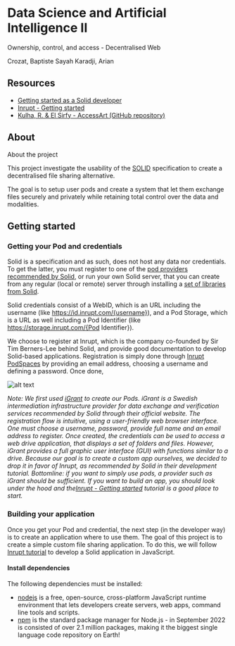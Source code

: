  # Data Science and Artificial Intelligence II

 Ownership, control, and access - Decentralised Web

 Crozat, Baptiste
 Sayah Karadji, Arian

 ## Resources

- [Getting started as a Solid developer](https://solidproject.org//developers/tutorials/getting-started)
- [Inrupt - Getting started](https://docs.inrupt.com/developer-tools/javascript/client-libraries/tutorial/getting-started/)
- [Kulha, R. & El Sirfy - AccessArt (GitHub repository)](https://github.com/RobbsX/AccessArt)

## About

About the project

This project investigate the usability of the [SOLID](https://solidproject.org/) specification to create a decentralised file sharing alternative.

The goal is to setup user pods and create a system that let them exchange files securely and privately while retaining total control over the data and modalities.

## Getting started

### Getting your Pod and credentials

Solid is a specification and as such, does not host any data nor credentials. To get the latter, you must register to one of the [pod providers recommended by Solid](https://solidproject.org/users/get-a-pod#get-a-pod-from-a-pod-provider), or run your own Solid server, that you can create from any regular (local or remote) server through installing a [set of libraries from Solid](https://docs.inrupt.com/developer-tools/javascript/client-libraries/tutorial/getting-started/#install-the-client-libraries).

Solid credentials consist of a WebID, which is an URL including the username (like https://id.inrupt.com/{username}), and a Pod Storage, which is a URL as well including a Pod Identifier (like https://storage.inrupt.com/{Pod Identifier}).

We choose to register at Inrupt, which is the company co-founded by Sir Tim Berners-Lee behind Solid, and provide good documentation to develop Solid-based applications. Registration is simply done through [Inrupt PodSpaces](https://docs.inrupt.com/pod-spaces/) by providing an email address, choosing a username and defining a password. Once done, 

![alt text](image.png)

*Note: We first used [iGrant](https://igrant.io/datapod.html) to create our Pods. iGrant is a Swedish intermediation infrastructure provider for data exchange and verification services recommended by Solid through their official website. The registration flow is intuitive, using a user-friendly web browser interface. One must choose a username, password, provide full name and an email address to register. Once created, the credentials can be used to access a web drive application, that displays a set of folders and files. However, iGrant provides a full graphic user interface (GUI) with functions similar to a drive. Because our goal is to create a custom app ourselves, we decided to drop it in favor of Inrupt, as recommended by Solid in their development tutorial. Bottomline: if you want to simply use pods, a provider such as iGrant should be sufficient. If you want to build an app, you should look under the hood and the[Inrupt - Getting started](https://docs.inrupt.com/developer-tools/javascript/client-libraries/tutorial/getting-started/) tutorial is a good place to start.*

### Building your application

Once you get your Pod and credential, the next step (in the developer way) is to create an application where to use them. The goal of this project is to create a simple custom file sharing application. To do this, we will follow [Inrupt tutorial](https://docs.inrupt.com/developer-tools/javascript/client-libraries/tutorial/getting-started/) to develop a Solid application in JavaScript.

#### Install dependencies

The following dependencies must be installed:
- [nodejs](https://nodejs.org/en) is a free, open-source, cross-platform JavaScript runtime environment that lets developers create servers, web apps, command line tools and scripts.
- [npm](https://nodejs.org/en/learn/getting-started/an-introduction-to-the-npm-package-manager) is the standard package manager for Node.js - in September 2022 is consisted of over 2.1 million packages, making it the biggest single language code repository on Earth!